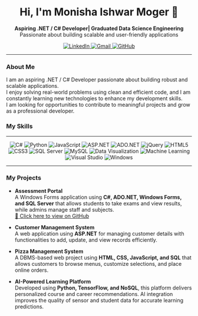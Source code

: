<h1 align="center">Hi, I'm Monisha Ishwar Moger 👋</h1>

<p align="center">
  <strong>Aspiring .NET / C# Developer| Graduated Data Science Engineering</strong> <br>
  Passionate about building scalable and user-friendly applications
</p>

<p align="center">
  <a href="www.linkedin.com/in/monisha-ishwar-moger-b179503099">
    <img src="https://img.shields.io/badge/LinkedIn-0077B5?style=for-the-badge&logo=linkedin&logoColor=white" alt="LinkedIn" />
  </a>
  <a href="mailto:monishamoger15@gmail.com">
    <img src="https://img.shields.io/badge/Gmail-D14836?style=for-the-badge&logo=gmail&logoColor=white" alt="Gmail" />
  </a>
  <a href="https://github.com/123monisha">
    <img src="https://img.shields.io/badge/GitHub-100000?style=for-the-badge&logo=github&logoColor=white" alt="GitHub" />
  </a>
</p>

---
### About Me

I am an aspiring .NET / C# Developer passionate about building robust and scalable applications.  
I enjoy solving real-world problems using clean and efficient code, and I am constantly learning new technologies to enhance my development skills.  
I am looking for opportunities to contribute to meaningful projects and grow as a professional developer.

### My Skills
---
<p align="center">
  <!-- Programming Languages -->
  <img src="https://img.shields.io/badge/C%23-239120?style=for-the-badge&logo=c-sharp&logoColor=white" alt="C#" />
  <img src="https://img.shields.io/badge/Python-3776AB?style=for-the-badge&logo=python&logoColor=white" alt="Python" />
  <img src="https://img.shields.io/badge/JavaScript-F7DF1E?style=for-the-badge&logo=javascript&logoColor=black" alt="JavaScript" />
  
  <!-- Frameworks / Libraries -->
  <img src="https://img.shields.io/badge/ASP.NET-5C2D91?style=for-the-badge&logo=dot-net&logoColor=white" alt="ASP.NET" />
  <img src="https://img.shields.io/badge/ADO.NET-007ACC?style=for-the-badge&logo=Microsoft&logoColor=white" alt="ADO.NET" />
  <img src="https://img.shields.io/badge/jQuery-0769AD?style=for-the-badge&logo=jquery&logoColor=white" alt="jQuery" />
  
  <!-- Web Development -->
  <img src="https://img.shields.io/badge/HTML5-E34F26?style=for-the-badge&logo=html5&logoColor=white" alt="HTML5" />
  <img src="https://img.shields.io/badge/CSS3-1572B6?style=for-the-badge&logo=css3&logoColor=white" alt="CSS3" />
  
  <!-- Databases -->
  <img src="https://img.shields.io/badge/Microsoft%20SQL%20Server-CC2927?style=for-the-badge&logo=microsoft-sql-server&logoColor=white" alt="SQL Server" />
  <img src="https://img.shields.io/badge/MySQL-4479A1?style=for-the-badge&logo=mysql&logoColor=white" alt="MySQL" />
  
  <!-- Data Science -->
  <img src="https://img.shields.io/badge/Data%20Visualization-FC6600?style=for-the-badge&logo=tableau&logoColor=white" alt="Data Visualization" />
  <img src="https://img.shields.io/badge/Machine%20Learning-FF6F61?style=for-the-badge&logo=python&logoColor=white" alt="Machine Learning" />
  
  <!-- Tools / IDE -->
  <img src="https://img.shields.io/badge/Visual%20Studio-5C2D91?style=for-the-badge&logo=visual-studio&logoColor=white" alt="Visual Studio" />
  <img src="https://img.shields.io/badge/Windows-0078D6?style=for-the-badge&logo=windows&logoColor=white" alt="Windows" />
</p>

---

  ### My Projects

* **Assessment Portal**  
  A Windows Forms application using **C#, ADO.NET, Windows Forms, and SQL Server** that allows students to take exams and view results, while admins manage staff and subjects.  
  [🔗 Click here to view on GitHub](https://github.com/123monisha/AssessmentPortal)

* **Customer Management System**  
  A web application using **ASP.NET** for managing customer details with functionalities to add, update, and view records efficiently.

* **Pizza Management System**  
  A DBMS-based web project using **HTML, CSS, JavaScript, and SQL** that allows customers to browse menus, customize selections, and place online orders.

* **AI-Powered Learning Platform**  
  Developed using **Python, TensorFlow, and NoSQL**, this platform delivers personalized course and career recommendations. AI integration improves the quality of sensor and student data for accurate learning predictions.


